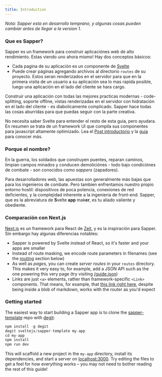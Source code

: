 ```yaml
---
title: Introduction
---
```


*Nota: Sapper esta en desarrollo temprano, y algunas cosas pueden cambiar antes de llegar a la version 1.*

### Que es Sapper?

Sapper es un framework para construir aplicaciónes web de alto rendimiento. Estas viendo uno ahora mismo! Hay dos conceptos básicos:

* Cada pagina de su aplicación es un componente de [Svelte](https://svelte.technology) 
* Puede crear páginas agregando archivos al directorio `routes` de su proyecto. Estos seran renderizados en el servidor para que en la primera visita de un usuario a su aplicación sea lo mas rapida posible, luego una aplicación en el lado del cliente se hara cargo.

Construir una aplicación con todas las mejores practicas modernas - code-splitting, soporte offline, vistas renderizadas en el servidor con hidratación en el lado del cliente - es diabolicamente complicado. Sapper hace todas las cosas aburridas para que puedas seguir con la parte creativa.

No necesita saber Svelte para entender el resto de esta guia, pero ayudara. En resumen se trata de un framework UI que compila sus componentes para javascript altamente optimizado. Lea el [Post introductorio](https://svelte.technology/blog/frameworks-without-the-framework) y la [guia](https://svelte.technology/guide) para conocer más.


### Porque el nombre?

En la guerra, los soldados que construyen puentes, reparan caminos, limpian campos minados y conducen demoliciónes - todo bajo condiciónes de combate - son conocidos como *sappers* (zapadores).

Para desarrolladores web, las apuestas son generalmente más bajas que para los ingenieros de combate. Pero tambien enfrentamos nuestro propio entorno hostil: dispositivos de poca potencia, conexiones de red deficientes, y la complejidad inherente a la ingenieria de front-end. Sapper, que es la abreviatura de **S**velte **app** mak**er**, es tu aliado valiente y obediente.

### Comparación con Next.js

[Next.js](https://github.com/zeit/next.js) es un framework para React de [Zeit](https://zeit.co), y es la inspiración para Sapper. Sin embargo hay algunas diferencias notables:

* Sapper is powered by Svelte instead of React, so it's faster and your apps are smaller
* Instead of route masking, we encode route parameters in filenames (see the [routing](#routing) section below)
* As well as *pages*, you can create *server routes* in your `routes` directory. This makes it very easy to, for example, add a JSON API such as the one powering this very page (try visiting [/guide.json](/guide.json))
* Links are just `<a>` elements, rather than framework-specific `<Link>` components. That means, for example, that [this link right here](/), despite being inside a blob of markdown, works with the router as you'd expect


### Getting started

The easiest way to start building a Sapper app is to clone the [sapper-template](https://github.com/sveltejs/sapper-template) repo with [degit](https://github.com/Rich-Harris/degit):

```js
npm install -g degit
degit sveltejs/sapper-template my-app
cd my-app
npm install
npm run dev
```

This will scaffold a new project in the `my-app` directory, install its dependencies, and start a server on [localhost:3000](http://localhost:3000). Try editing the files to get a feel for how everything works – you may not need to bother reading the rest of this guide!
